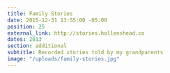 ```yaml
---
title: Family Stories
date: 2015-12-31 13:55:00 -05:00
position: 25
external_link: http://stories.hollenshead.co
dates: 2013
section: additional
subtitle: Recorded stories told by my grandparents
image: "/uploads/family-stories.jpg"
---
```



